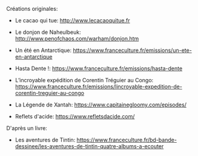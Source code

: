Créations originales:

- Le cacao qui tue: http://www.lecacaoquitue.fr

- Le donjon de Naheulbeuk: http://www.penofchaos.com/warham/donjon.htm

- Un été en Antarctique: https://www.franceculture.fr/emissions/un-ete-en-antarctique 

- Hasta Dente !: https://www.franceculture.fr/emissions/hasta-dente

- L’incroyable expédition de Corentin Tréguier au Congo: https://www.franceculture.fr/emissions/lincroyable-expedition-de-corentin-treguier-au-congo

- La Légende de Xantah: https://www.capitainegloomy.com/episodes/

- Reflets d'acide: https://www.refletsdacide.com/

D'après un livre:

- Les aventures de Tintin: https://www.franceculture.fr/bd-bande-dessinee/les-aventures-de-tintin-quatre-albums-a-ecouter
